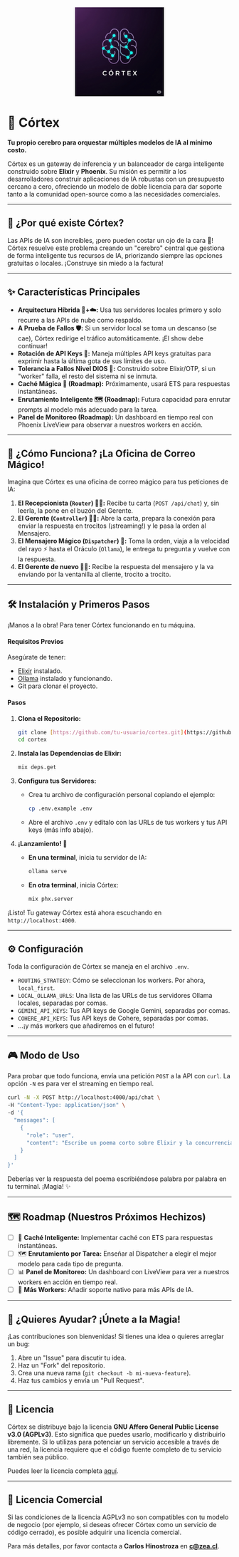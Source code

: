 <div align="center">
  <img src="logo.png" alt="Córtex Logo" width="200"/>
</div>

# 🧠 Córtex

**Tu propio cerebro para orquestar múltiples modelos de IA al mínimo costo.**

Córtex es un gateway de inferencia y un balanceador de carga inteligente construido sobre **Elixir** y **Phoenix**. Su misión es permitir a los desarrolladores construir aplicaciones de IA robustas con un presupuesto cercano a cero, ofreciendo un modelo de doble licencia para dar soporte tanto a la comunidad open-source como a las necesidades comerciales.

---

## 🤔 ¿Por qué existe Córtex?

Las APIs de IA son increíbles, ¡pero pueden costar un ojo de la cara 💸! Córtex resuelve este problema creando un "cerebro" central que gestiona de forma inteligente tus recursos de IA, priorizando siempre las opciones gratuitas o locales. ¡Construye sin miedo a la factura!

---

## ✨ Características Principales

* **Arquitectura Híbrida 🏡+☁️:** Usa tus servidores locales primero y solo recurre a las APIs de nube como respaldo.
* **A Prueba de Fallos 🛡️:** Si un servidor local se toma un descanso (se cae), Córtex redirige el tráfico automáticamente. ¡El show debe continuar!
* **Rotación de API Keys 🔑:** Maneja múltiples API keys gratuitas para exprimir hasta la última gota de sus límites de uso.
* **Tolerancia a Fallos Nivel DIOS 💪:** Construido sobre Elixir/OTP, si un "worker" falla, el resto del sistema ni se inmuta.
* **Caché Mágica 🧠 (Roadmap):** Próximamente, usará ETS para respuestas instantáneas.
* **Enrutamiento Inteligente 🗺️ (Roadmap):** Futura capacidad para enrutar prompts al modelo más adecuado para la tarea.
* **Panel de Monitoreo (Roadmap):** Un dashboard en tiempo real con Phoenix LiveView para observar a nuestros workers en acción.

---

## 📮 ¿Cómo Funciona? ¡La Oficina de Correo Mágico!

Imagina que Córtex es una oficina de correo mágico para tus peticiones de IA:

1.  **El Recepcionista (`Router`) 🧑‍💼:** Recibe tu carta (`POST /api/chat`) y, sin leerla, la pone en el buzón del Gerente.
2.  **El Gerente (`Controller`) 👨‍💼:** Abre la carta, prepara la conexión para enviar la respuesta en trocitos (¡streaming!) y le pasa la orden al Mensajero.
3.  **El Mensajero Mágico (`Dispatcher`) 🚀:** Toma la orden, viaja a la velocidad del rayo ⚡ hasta el Oráculo (`Ollama`), le entrega tu pregunta y vuelve con la respuesta.
4.  **El Gerente de nuevo 👨‍💼:** Recibe la respuesta del mensajero y la va enviando por la ventanilla al cliente, trocito a trocito.

---

## 🛠️ Instalación y Primeros Pasos

¡Manos a la obra! Para tener Córtex funcionando en tu máquina.

#### **Requisitos Previos**

Asegúrate de tener:
* [Elixir](https://elixir-lang.org/install.html) instalado.
* [Ollama](https://ollama.com/) instalado y funcionando.
* Git para clonar el proyecto.

#### **Pasos**

1.  **Clona el Repositorio:**
    ```bash
    git clone [https://github.com/tu-usuario/cortex.git](https://github.com/tu-usuario/cortex.git)
    cd cortex
    ```

2.  **Instala las Dependencias de Elixir:**
    ```bash
    mix deps.get
    ```

3.  **Configura tus Servidores:**
    * Crea tu archivo de configuración personal copiando el ejemplo:
        ```bash
        cp .env.example .env
        ```
    * Abre el archivo `.env` y edítalo con las URLs de tus workers y tus API keys (más info abajo).

4.  **¡Lanzamiento! 🚀**
    * **En una terminal**, inicia tu servidor de IA:
        ```bash
        ollama serve
        ```
    * **En otra terminal**, inicia Córtex:
        ```bash
        mix phx.server
        ```

¡Listo! Tu gateway Córtex está ahora escuchando en `http://localhost:4000`.

---

## ⚙️ Configuración

Toda la configuración de Córtex se maneja en el archivo `.env`.

* `ROUTING_STRATEGY`: Cómo se seleccionan los workers. Por ahora, `local_first`.
* `LOCAL_OLLAMA_URLS`: Una lista de las URLs de tus servidores Ollama locales, separadas por comas.
* `GEMINI_API_KEYS`: Tus API keys de Google Gemini, separadas por comas.
* `COHERE_API_KEYS`: Tus API keys de Cohere, separadas por comas.
* ...¡y más workers que añadiremos en el futuro!

---

## 🎮 Modo de Uso

Para probar que todo funciona, envía una petición `POST` a la API con `curl`. La opción `-N` es para ver el streaming en tiempo real.

```bash
curl -N -X POST http://localhost:4000/api/chat \
-H "Content-Type: application/json" \
-d '{
  "messages": [
    {
      "role": "user",
      "content": "Escribe un poema corto sobre Elixir y la concurrencia."
    }
  ]
}'
````

Deberías ver la respuesta del poema escribiéndose palabra por palabra en tu terminal. ¡Magia\! ✨

-----

## 🗺️ Roadmap (Nuestros Próximos Hechizos)

  * [ ] 🧠 **Caché Inteligente:** Implementar caché con ETS para respuestas instantáneas.
  * [ ] 🗺️ **Enrutamiento por Tarea:** Enseñar al Dispatcher a elegir el mejor modelo para cada tipo de pregunta.
  * [ ] 📊 **Panel de Monitoreo:** Un dashboard con LiveView para ver a nuestros workers en acción en tiempo real.
  * [ ] 🔌 **Más Workers:** Añadir soporte nativo para más APIs de IA.

-----

## 🤝 ¿Quieres Ayudar? ¡Únete a la Magia\!

¡Las contribuciones son bienvenidas\! Si tienes una idea o quieres arreglar un bug:

1.  Abre un "Issue" para discutir tu idea.
2.  Haz un "Fork" del repositorio.
3.  Crea una nueva rama (`git checkout -b mi-nueva-feature`).
4.  Haz tus cambios y envía un "Pull Request".

-----

## 📜 Licencia

Córtex se distribuye bajo la licencia **GNU Affero General Public License v3.0 (AGPLv3)**. Esto significa que puedes usarlo, modificarlo y distribuirlo libremente. Si lo utilizas para potenciar un servicio accesible a través de una red, la licencia requiere que el código fuente completo de tu servicio también sea público.

Puedes leer la licencia completa [aquí](https://www.gnu.org/licenses/agpl-3.0.html).

-----

## 💼 Licencia Comercial

Si las condiciones de la licencia AGPLv3 no son compatibles con tu modelo de negocio (por ejemplo, si deseas ofrecer Córtex como un servicio de código cerrado), es posible adquirir una licencia comercial.

Para más detalles, por favor contacta a **Carlos Hinostroza** en **c@zea.cl**.